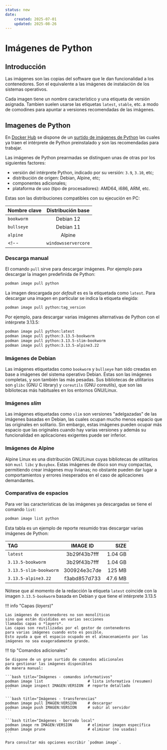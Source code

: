 ```yaml
---
status: new
date:
    created: 2025-07-01
    updated: 2025-08-26
---
```


# Imágenes de Python

## Introducción

Las imágenes son las copias del software
que le dan funcionalidad a los contenedores.
Son el equivalente a las imágenes de instalación
de los sistemas operativos.

Cada imagen tiene un nombre característico
y una etiqueta de versión asignada.
Tambien suelen usarse las etiquetas `latest`, `stable`, etc.
a modo de comodines para apuntar a versiones recomendadas de las imágenes.


## Imagenes de Python

En [Docker Hub](https://hub.docker.com/) se dispone de un [surtido de imágenes de Python](https://hub.docker.com/_/python)
las cuales ya traen el intérprete de Python preinstalado
y son las recomendadas para trabajar.


Las imágenes de Python prearmadas se distinguen
unas de otras por los siguientes factores:

- versión del intérprete Python, indicado por su versión:
`3.9`, `3.10`, etc;
- distribución de origen: Debian, Alpine, etc;
- componentes adicionales;
- plataforma de uso (tipo de procesadores): AMD64, i686, ARM, etc.

Estas son las distribuciones compatibles
con su ejecución en PC:

|Nombre clave | Distribución base| 
|:---|:---:|
|`bookworm`| Debian 12|
|`bullseye`| Debian 11|
|`alpine`| Alpine|
<!-- |`windowsservercore`|Windows Server Core| -->

### Descarga manual

El comando `pull` sirve para descargar imágenes.
Por ejemplo para descargar la imagen predefinida de Python:

```bash title="Descarga manual - versión predefinida"
podman image pull python
```

La imagen descargada por *default* es es la etiquetada como `latest`.
Para descargar una imagen en particular
se indica la etiqueta elegida:

```bash title="Descarga manual - versión custom"
podman image pull python:tag_version
```

Por ejemplo, para descargar varias imágenes
alternativas
de Python con el intérprete 3.13.5:

```bash title="Descarga manual - ejemplos"
podman image pull python:latest
podman image pull python:3.13.5-bookworm
podman image pull python:3.13.5-slim-bookworm
podman image pull python:3.13.5-alpine3.22
```


### Imágenes de Debian

Las imágenes etiquetadas como `bookworm` y `bullseye`
han sido creadas en base a imágenes del sistema operativo Debian.
Éstas son las imágenes completas,
y son también las más pesadas.
Sus bibliotecas de utilitarios son
`glibc` (GNU C library) y `coreutils` (GNU coreutils),
que son las bibliotecas más habituales en los entornos GNU/Linux.

<!-- 
Las imágenes basadas en Debian son las predefinidas
La imagen predefinida más reciente `latest`
 -->

### Imágenes *slim*

Las imágenes etiquetadas como `slim`
son versiones "adelgazadas" de las imágenes
basadas en Debian,
las cuales ocupan mucho menos espacio
que las originales en solitario.
Sin embargo,
estas imágenes pueden ocupar más espacio
que las originales cuando hay varias versiones
y además
su funcionalidad en aplicaciones exigentes puede ser inferior.


### Imágenes de Alpine

Alpine Linux es una distribución GNU/Linux
cuyas bibliotecas de utilitarios son `musl libc` y `Busybox`.
Estas imágenes de disco son muy compactas,
permitiendo crear imágenes muy livianas;
no obstante pueden dar lugar a 
comportamientos y errores inesperados
en el caso de aplicaciones demandantes.


### Comparativa de espacios

Para ver las características
de las imágenes ya descargadas
se tiene el comando `list`:

```bash title="Lista de imágens - sólo de Python"
podman image list python
```

Esta tabla es un ejemplo de reporte resumido
tras descargar varias imágenes de Python:

| TAG | IMAGE ID |   SIZE |
|:---|:---:|---:|
| `latest`               | 3b29f43b7fff | 1.04 GB |
| `3.13.5-bookworm`      | 3b29f43b7fff | 1.04 GB |
| `3.13.5-slim-bookworm` | 300924e3c7de | 125 MB  |
| `3.13.5-alpine3.22`    | f3abd857d733 | 47.6 MB |


Nótese que al momento de la redacción
la etiqueta `latest` coincide con la imagen `3.13.5-bookworm` 
basada en Debian y que tiene el intérprete 3.13.5


!!! info "Capas (*layers*)"

    Las imágenes de contenedores no son monolíticas
    sino que están divididas en varias secciones
    llamadas capas o *layers*.
    Las capas son reutilizadas por el gestor de contenedores
    para varias imágenes cuando esto es posible.
    Esto ayuda a que el espacio ocupado en el almacenamiento por las imágenes no sea exageradamente grande.



!!! tip "Comandos adicionales"

    Se dispone de un gran surtido de comandos adicionales
    para gestionar las imágenes disponibles
    de manera manual:

    ```bash title="Imágenes - comandos informativos"
    podman image list                    # lista informativa (resumen)
    podman image inspect IMAGEN:VERSION  # reporte detallado
    ```

    ```bash title="Imágenes - transferencias"
    podman image pull IMAGEN:VERSION     # descargar 
    podman image push IMAGEN:VERSION     # subir al servidor
    ```

    ```bash title="Imágenes - borrado local"
    podman image rm IMAGEN:VERSION       # eliminar imagen específica
    podman image prune                   # eliminar (no usadas)
    ```

    Para consultar más opciones escribir `podman image`.